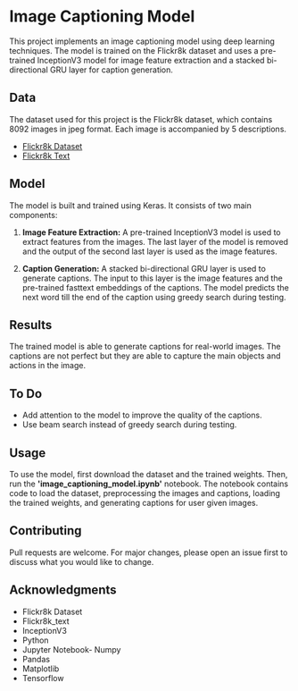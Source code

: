 # Image Captioning Model

This project implements an image captioning model using deep learning techniques. The model is trained on the Flickr8k dataset and uses a pre-trained InceptionV3 model for image feature extraction and a stacked bi-directional GRU layer for caption generation.

## Data
The dataset used for this project is the Flickr8k dataset, which contains 8092 images in jpeg format. Each image is accompanied by 5 descriptions.

- [Flickr8k Dataset]()
- [Flickr8k Text]()

## Model
The model is built and trained using Keras. It consists of two main components:

1. **Image Feature Extraction:** A pre-trained InceptionV3 model is used to extract features from the images. The last layer of the model is removed and the output of the second last layer is used as the image features.

2. **Caption Generation:** A stacked bi-directional GRU layer is used to generate captions. The input to this layer is the image features and the pre-trained fasttext embeddings of the captions. The model predicts the next word till the end of the caption using greedy search during testing.

## Results
The trained model is able to generate captions for real-world images. The captions are not perfect but they are able to capture the main objects and actions in the image.

## To Do
- Add attention to the model to improve the quality of the captions.
- Use beam search instead of greedy search during testing.

## Usage
To use the model, first download the dataset and the trained weights. Then, run the **'image_captioning_model.ipynb'** notebook. The notebook contains code to load the dataset, preprocessing the images and captions, loading the trained weights, and generating captions for user given images.

## Contributing
Pull requests are welcome. For major changes, please open an issue first to discuss what you would like to change.

## Acknowledgments
- Flickr8k Dataset
- Flickr8k_text
- InceptionV3
- Python
- Jupyter Notebook- Numpy
- Pandas
- Matplotlib
- Tensorflow



